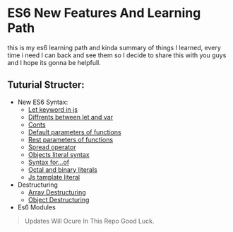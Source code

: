 # ES6 New Features And Learning Path

this is my es6 learning path and kinda summary of things I learned, every time i need I can back and see them so I decide to share this with you guys and I hope its gonna be helpfull.

## Tuturial Structer:
- New ES6 Syntax:
	- [Let keyword in js](https://github.com/shervindadashzade/Es6-Learning-Path/blob/master/0-New%20Syntax/1-let.js)
	- [Diffrents between let and var](https://github.com/shervindadashzade/Es6-Learning-Path/blob/master/0-New%20Syntax/2-diff-var-let.js)
	- [Conts](https://github.com/shervindadashzade/Es6-Learning-Path/blob/master/0-New%20Syntax/3-const.js)
	- [Default parameters of functions](https://github.com/shervindadashzade/Es6-Learning-Path/blob/master/0-New%20Syntax/4-default-functions-parametes.js)
	- [Rest parameters of functions](https://github.com/shervindadashzade/Es6-Learning-Path/blob/master/0-New%20Syntax/5-rest-parameters.js)
	- [Spread operator](https://github.com/shervindadashzade/Es6-Learning-Path/blob/master/0-New%20Syntax/6-spread-operator.js)
	- [Objects literal syntax](https://github.com/shervindadashzade/Es6-Learning-Path/blob/master/0-New%20Syntax/7-object-literal-syntax.js)
	- [Syntax for...of](https://github.com/shervindadashzade/Es6-Learning-Path/blob/master/0-New%20Syntax/8-for-of.js)
	- [Octal and binary literals](https://github.com/shervindadashzade/Es6-Learning-Path/blob/master/0-New%20Syntax/9-octal-binary-literals.js)
	- [Js tamplate literal](https://github.com/shervindadashzade/Es6-Learning-Path/blob/master/0-New%20Syntax/10-js-template-literal.js)
- Destructuring
	- [Array Destructuring](https://github.com/shervindadashzade/Es6-Learning-Path/blob/master/1-Destructuring/1-array-destructuring.js)
	- [Object Destructuring](https://github.com/shervindadashzade/Es6-Learning-Path/blob/master/1-Destructuring/2-object-destructuring.js)
- Es6 Modules

> Updates Will Ocure In This Repo
 Good Luck.		
